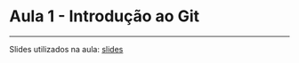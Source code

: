 # Aula 1 - Introdução ao Git
---

Slides utilizados na aula: [slides]







[slides]: https://docs.google.com/presentation/d/1H_KjpxMxfElST8KYIRUkVwwg3_2rCWDr1wXyNzgFz-Q/edit?usp=sharing
